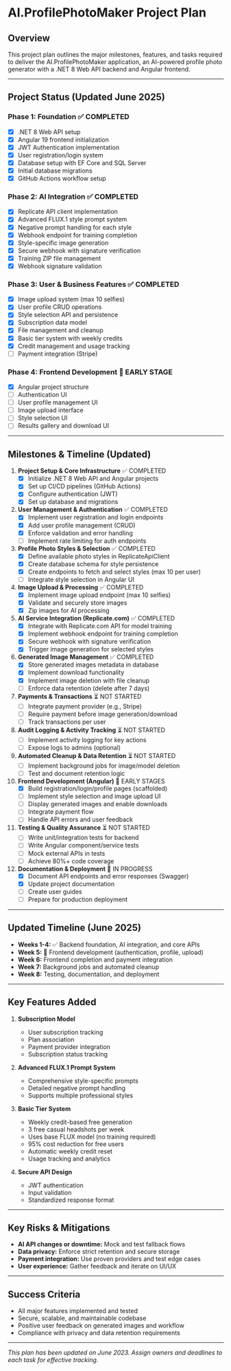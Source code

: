 # AI.ProfilePhotoMaker Project Plan

## Overview
This project plan outlines the major milestones, features, and tasks required to deliver the AI.ProfilePhotoMaker application, an AI-powered profile photo generator with a .NET 8 Web API backend and Angular frontend.

---

## Project Status (Updated June 2025)

### Phase 1: Foundation ✅ COMPLETED
- [x] .NET 8 Web API setup
- [x] Angular 19 frontend initialization
- [x] JWT Authentication implementation
- [x] User registration/login system
- [x] Database setup with EF Core and SQL Server
- [x] Initial database migrations
- [x] GitHub Actions workflow setup

### Phase 2: AI Integration ✅ COMPLETED
- [x] Replicate API client implementation
- [x] Advanced FLUX.1 style prompt system
- [x] Negative prompt handling for each style
- [x] Webhook endpoint for training completion
- [x] Style-specific image generation
- [x] Secure webhook with signature verification
- [x] Training ZIP file management
- [x] Webhook signature validation

### Phase 3: User & Business Features ✅ COMPLETED
- [x] Image upload system (max 10 selfies)
- [x] User profile CRUD operations
- [x] Style selection API and persistence
- [x] Subscription data model
- [x] File management and cleanup
- [x] Basic tier system with weekly credits
- [x] Credit management and usage tracking
- [ ] Payment integration (Stripe)

### Phase 4: Frontend Development 🔄 EARLY STAGE
- [x] Angular project structure
- [ ] Authentication UI
- [ ] User profile management UI
- [ ] Image upload interface
- [ ] Style selection UI
- [ ] Results gallery and download UI

---

## Milestones & Timeline (Updated)

1. **Project Setup & Core Infrastructure** ✅ COMPLETED
   - [x] Initialize .NET 8 Web API and Angular projects
   - [x] Set up CI/CD pipelines (GitHub Actions)
   - [x] Configure authentication (JWT)
   - [x] Set up database and migrations

2. **User Management & Authentication** ✅ COMPLETED
   - [x] Implement user registration and login endpoints
   - [x] Add user profile management (CRUD)
   - [x] Enforce validation and error handling
   - [ ] Implement rate limiting for auth endpoints

3. **Profile Photo Styles & Selection** ✅ COMPLETED
   - [x] Define available photo styles in ReplicateApiClient
   - [x] Create database schema for style persistence
   - [x] Create endpoints to fetch and select styles (max 10 per user)
   - [ ] Integrate style selection in Angular UI

4. **Image Upload & Processing** ✅ COMPLETED
   - [x] Implement image upload endpoint (max 10 selfies)
   - [x] Validate and securely store images
   - [x] Zip images for AI processing

5. **AI Service Integration (Replicate.com)** ✅ COMPLETED
   - [x] Integrate with Replicate.com API for model training
   - [x] Implement webhook endpoint for training completion
   - [x] Secure webhook with signature verification
   - [x] Trigger image generation for selected styles

6. **Generated Image Management** ✅ COMPLETED
   - [x] Store generated images metadata in database
   - [x] Implement download functionality
   - [x] Implement image deletion with file cleanup
   - [ ] Enforce data retention (delete after 7 days)

7. **Payments & Transactions** ⏳ NOT STARTED
   - [ ] Integrate payment provider (e.g., Stripe)
   - [ ] Require payment before image generation/download
   - [ ] Track transactions per user

8. **Audit Logging & Activity Tracking** ⏳ NOT STARTED
   - [ ] Implement activity logging for key actions
   - [ ] Expose logs to admins (optional)

9. **Automated Cleanup & Data Retention** ⏳ NOT STARTED
   - [ ] Implement background jobs for image/model deletion
   - [ ] Test and document retention logic

10. **Frontend Development (Angular)** 🔄 EARLY STAGES
    - [x] Build registration/login/profile pages (scaffolded)
    - [ ] Implement style selection and image upload UI
    - [ ] Display generated images and enable downloads
    - [ ] Integrate payment flow
    - [ ] Handle API errors and user feedback

11. **Testing & Quality Assurance** ⏳ NOT STARTED
    - [ ] Write unit/integration tests for backend
    - [ ] Write Angular component/service tests
    - [ ] Mock external APIs in tests
    - [ ] Achieve 80%+ code coverage

12. **Documentation & Deployment** 🔄 IN PROGRESS
    - [x] Document API endpoints and error responses (Swagger)
    - [x] Update project documentation
    - [ ] Create user guides
    - [ ] Prepare for production deployment

---

## Updated Timeline (June 2025)

- **Weeks 1-4:** ✅ Backend foundation, AI integration, and core APIs
- **Week 5:** 🔄 Frontend development (authentication, profile, upload)
- **Week 6:** Frontend completion and payment integration
- **Week 7:** Background jobs and automated cleanup
- **Week 8:** Testing, documentation, and deployment

---

## Key Features Added

1. **Subscription Model**
   - User subscription tracking
   - Plan association
   - Payment provider integration
   - Subscription status tracking

2. **Advanced FLUX.1 Prompt System**
   - Comprehensive style-specific prompts
   - Detailed negative prompt handling
   - Supports multiple professional styles

3. **Basic Tier System**
   - Weekly credit-based free generation
   - 3 free casual headshots per week
   - Uses base FLUX model (no training required)
   - 95% cost reduction for free users
   - Automatic weekly credit reset
   - Usage tracking and analytics

4. **Secure API Design**
   - JWT authentication
   - Input validation
   - Standardized response format

---

## Key Risks & Mitigations
- **AI API changes or downtime:** Mock and test fallback flows
- **Data privacy:** Enforce strict retention and secure storage
- **Payment integration:** Use proven providers and test edge cases
- **User experience:** Gather feedback and iterate on UI/UX

---

## Success Criteria
- All major features implemented and tested
- Secure, scalable, and maintainable codebase
- Positive user feedback on generated images and workflow
- Compliance with privacy and data retention requirements

---

*This plan has been updated on June 2023. Assign owners and deadlines to each task for effective tracking.*